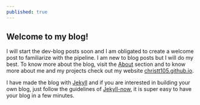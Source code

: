 ```yaml
---
published: true
---
```

## Welcome to my blog!

I will start the dev-blog posts soon and I am obligated to create a welcome post to familiarize with the pipeline. I am new to blog posts but I will do my best.
To know more about the blog, visit the [About](https://christt105.github.io/dev-blog/about/) section and to know more about me and my projects check out my website [christt105.github.io](https://christt105.github.io/).

I have made the blog with [Jekyll](https://github.com/jekyll/jekyll) and if you are interested in building your own blog, just follow the guidelines of [Jekyll-now](https://github.com/barryclark/jekyll-now), it is super easy to have your blog in a few minutes.
